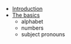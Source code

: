 * [Introduction](introduction.md)
* [The basics](the_basics.md)
   * alphabet
   * numbers
   * subject pronouns

